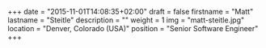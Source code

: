 +++
date = "2015-11-01T14:08:35+02:00"
draft = false
firstname = "Matt"
lastname = "Steitle"
description = ""
weight = 1
img = "matt-steitle.jpg"
location = "Denver, Colorado (USA)"
position = "Senior Software Engineer"
+++
